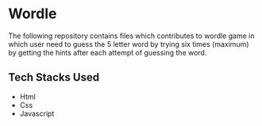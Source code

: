 # Wordle
The following repository contains files which contributes to wordle game in which user need to guess the 5 letter word by trying six times (maximum) by getting the hints after each attempt of guessing the word.

## Tech Stacks Used

* Html
* Css
* Javascript
